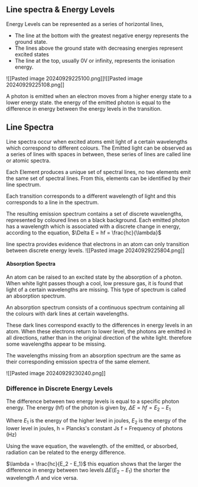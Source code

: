 ## Line spectra & Energy Levels

Energy Levels can be represented as a series of horizontal lines,
- The line at the bottom with the greatest negative energy represents the ground state.
- The lines above the ground state with decreasing energies represent excited states
- The line at the top, usually 0V or infinity, represents the ionisation energy.

![[Pasted image 20240929225100.png]]![[Pasted image 20240929225108.png]]


A photon is emitted when an electron moves from a higher energy state to a lower energy state. the energy of the emitted photon is equal to the difference in energy between the energy levels in the transition.

## Line Spectra 

Line spectra occur when excited atoms emit light of a certain wavelengths which correspond to different colours. The Emitted light can be observed as a series of lines with spaces in between, these series of lines are called line or atomic spectra.

Each Element produces a unique set of spectral lines, no two elements emit the same set of spectral lines. From this, elements can be identified by their line spectrum.

Each transition corresponds to a different wavelength of light and this corresponds to a line in the spectrum.

The resulting emission spectrum contains a set of discrete wavelengths, represented by coloured lines on a black background. Each emitted photon has a wavelength which is associated with a discrete change in energy, according to the equation, $\Delta E = hf = \frac{hc}{\lambda}$


line spectra provides evidence that electrons in an atom can only transition between discrete energy levels.
![[Pasted image 20240929225804.png]]

#### Absorption Spectra

An atom can be raised to an excited state by the absorption of a photon.
When white light passes though a cool, low pressure gas, it is found that light of a certain wavelengths are missing. This type of spectrum is called an absorption spectrum.

An absorption spectrum consists of a continuous spectrum containing all the colours with dark lines at certain wavelengths.

These dark lines correspond exactly to the differences in energy levels in an atom. When these electrons return to lower level, the photons are emitted in all directions, rather than in the original direction of the white light. therefore some wavelengths appear to be missing.

The wavelengths missing from an absorption spectrum are the same as their corresponding emission spectra of the same element.

![[Pasted image 20240929230240.png]]


### Difference in  Discrete Energy Levels

The difference between two energy levels is equal to a specific photon energy. The energy (hf) of the photon is given by, $\Delta E = hf = E_2 - E_1$ 

Where $E_1$ is the energy of the higher level in joules,
$E_2$ is the energy of the lower level in joules,
h = Plancks's constant Js
f = Frequency of photons (Hz)

Using the wave equation, the wavelength. of the emitted, or absorbed, radiation can be related to the energy difference.

$\lambda = \frac{hc}{E_2 - E_1}$ this equation shows that the larger the difference in energy between two levels $\Delta E(E_2 - E_1)$ the shorter the wavelength $\Lambda$ and vice versa.